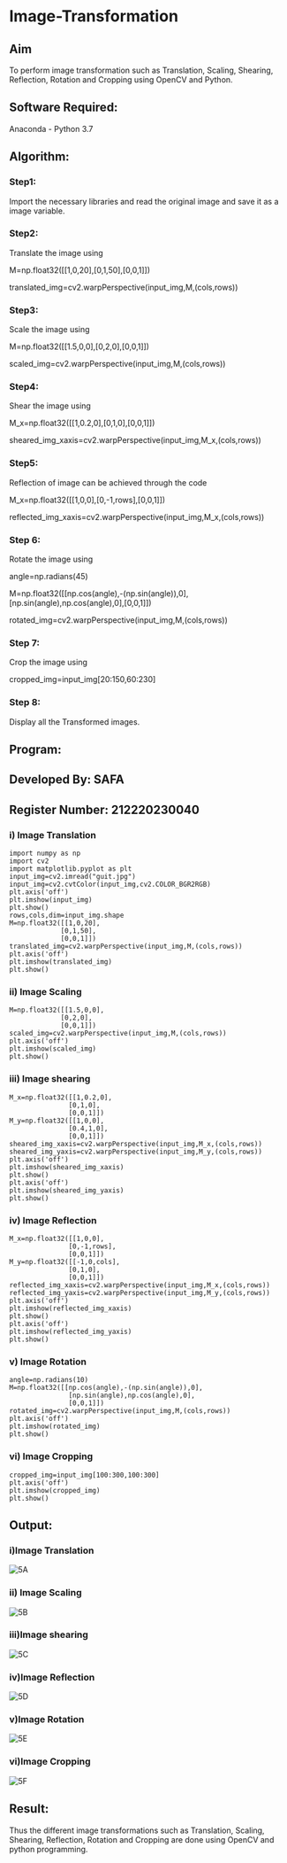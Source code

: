 # Image-Transformation
## Aim
To perform image transformation such as Translation, Scaling, Shearing, Reflection, Rotation and Cropping using OpenCV and Python.

## Software Required:
Anaconda - Python 3.7

## Algorithm:
### Step1:
Import the necessary libraries and read the original image and save it as a image variable.

### Step2:
Translate the image using

M=np.float32([[1,0,20],[0,1,50],[0,0,1]])

translated_img=cv2.warpPerspective(input_img,M,(cols,rows))


### Step3:
Scale the image using

M=np.float32([[1.5,0,0],[0,2,0],[0,0,1]])

scaled_img=cv2.warpPerspective(input_img,M,(cols,rows))

### Step4:
Shear the image using

M_x=np.float32([[1,0.2,0],[0,1,0],[0,0,1]])

sheared_img_xaxis=cv2.warpPerspective(input_img,M_x,(cols,rows))


### Step5:
Reflection of image can be achieved through the code

M_x=np.float32([[1,0,0],[0,-1,rows],[0,0,1]])

reflected_img_xaxis=cv2.warpPerspective(input_img,M_x,(cols,rows))


### Step 6:
Rotate the image using

angle=np.radians(45)

M=np.float32([[np.cos(angle),-(np.sin(angle)),0],[np.sin(angle),np.cos(angle),0],[0,0,1]])

rotated_img=cv2.warpPerspective(input_img,M,(cols,rows))


### Step 7:
Crop the image using

cropped_img=input_img[20:150,60:230]


### Step 8:
Display all the Transformed images.



## Program:

## Developed By: SAFA
## Register Number: 212220230040

### i) Image Translation
```
import numpy as np
import cv2
import matplotlib.pyplot as plt
input_img=cv2.imread("guit.jpg")
input_img=cv2.cvtColor(input_img,cv2.COLOR_BGR2RGB)
plt.axis('off')
plt.imshow(input_img)
plt.show()
rows,cols,dim=input_img.shape
M=np.float32([[1,0,20],
             [0,1,50],
             [0,0,1]])
translated_img=cv2.warpPerspective(input_img,M,(cols,rows))
plt.axis('off')
plt.imshow(translated_img)
plt.show()
```
### ii) Image Scaling
```
M=np.float32([[1.5,0,0],
             [0,2,0],
             [0,0,1]])
scaled_img=cv2.warpPerspective(input_img,M,(cols,rows))
plt.axis('off')
plt.imshow(scaled_img)
plt.show()

```
### iii) Image shearing
```
M_x=np.float32([[1,0.2,0],
               [0,1,0],
               [0,0,1]])
M_y=np.float32([[1,0,0],
               [0.4,1,0],
               [0,0,1]])
sheared_img_xaxis=cv2.warpPerspective(input_img,M_x,(cols,rows))
sheared_img_yaxis=cv2.warpPerspective(input_img,M_y,(cols,rows))
plt.axis('off')
plt.imshow(sheared_img_xaxis)
plt.show()
plt.axis('off')
plt.imshow(sheared_img_yaxis)
plt.show()
```
### iv) Image Reflection
```
M_x=np.float32([[1,0,0],
               [0,-1,rows],
               [0,0,1]])
M_y=np.float32([[-1,0,cols],
               [0,1,0],
               [0,0,1]])
reflected_img_xaxis=cv2.warpPerspective(input_img,M_x,(cols,rows))
reflected_img_yaxis=cv2.warpPerspective(input_img,M_y,(cols,rows))
plt.axis('off')
plt.imshow(reflected_img_xaxis)
plt.show()
plt.axis('off')
plt.imshow(reflected_img_yaxis)
plt.show()

```
### v) Image Rotation
```
angle=np.radians(10)
M=np.float32([[np.cos(angle),-(np.sin(angle)),0],
               [np.sin(angle),np.cos(angle),0],
               [0,0,1]])
rotated_img=cv2.warpPerspective(input_img,M,(cols,rows))
plt.axis('off')
plt.imshow(rotated_img)
plt.show()

```
### vi) Image Cropping
```
cropped_img=input_img[100:300,100:300]
plt.axis('off')
plt.imshow(cropped_img)
plt.show()

```
## Output:
### i)Image Translation

![5A](https://user-images.githubusercontent.com/75234912/165503814-a91083ec-787e-48d5-a26b-4b48304cbcfe.png)

### ii) Image Scaling

![5B](https://user-images.githubusercontent.com/75234912/165503820-27d4b5e8-7d65-4ff3-84cf-0aac164a4432.png)


### iii)Image shearing

![5C](https://user-images.githubusercontent.com/75234912/165503830-ff8a9b72-8033-460b-9b60-2d1df4d1f8df.png)



### iv)Image Reflection

![5D](https://user-images.githubusercontent.com/75234912/165503843-e5184d5e-47d0-493f-9f28-6f9c32ecfe29.png)



### v)Image Rotation

![5E](https://user-images.githubusercontent.com/75234912/165503853-7b752617-64d7-48a2-b0cf-38653dc587aa.png)

### vi)Image Cropping

![5F](https://user-images.githubusercontent.com/75234912/165503861-cce19a44-a333-4f33-b909-4514a61d821a.png)




## Result: 

Thus the different image transformations such as Translation, Scaling, Shearing, Reflection, Rotation and Cropping are done using OpenCV and python programming.
